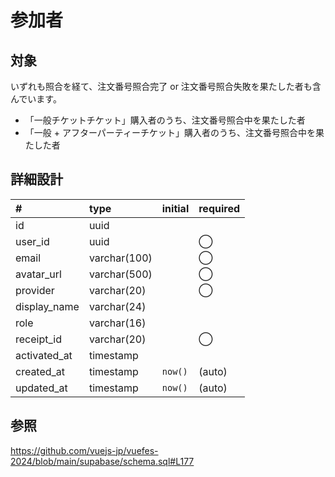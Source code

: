 # 参加者

## 対象

いずれも照合を経て、注文番号照合完了 or 注文番号照合失敗を果たした者も含んでいます。

- 「一般チケットチケット」購入者のうち、注文番号照合中を果たした者
- 「一般 + アフターパーティーチケット」購入者のうち、注文番号照合中を果たした者

## 詳細設計

| # | type | initial | required |
|:----|:----|:----|:----|
| id | uuid |  |  |
| user_id | uuid |  | ◯ |
| email | varchar(100) |  | ◯ |
| avatar_url | varchar(500) |  | ◯ |
| provider | varchar(20) |  | ◯ |
| display_name | varchar(24) |  |  |
| role | varchar(16) |  |  |
| receipt_id | varchar(20) |  | ◯ |
| activated_at | timestamp |  |  |
| created_at | timestamp | `now()` | (auto) |
| updated_at | timestamp | `now()` | (auto) |

## 参照

https://github.com/vuejs-jp/vuefes-2024/blob/main/supabase/schema.sql#L177

